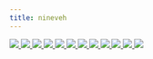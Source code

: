 ```yaml
---
title: nineveh
---
```

<link rel="stylesheet" href="https://cdn.jsdelivr.net/npm/justifiedGallery@3.8.1/dist/css/justifiedGallery.css" />
<link rel="stylesheet" href="https://cdn.jsdelivr.net/npm/lightgallery@2.7.0/css/lightgallery.css" />
<link rel="stylesheet" href="https://cdn.jsdelivr.net/npm/lightgallery@2.7.0/css/lg-thumbnail.css" />
<link rel="stylesheet" href="https://cdn.jsdelivr.net/npm/lightgallery@2.7.1/css/lg-zoom.css">
<link rel="stylesheet" href="../../style/lg-image.css">


<div id="lg-image">
    <a href="nineveh/47_animal_sounds_over_and_over.jpg"
        data-slide-name="47_Animal_Sounds_Over_and_Over"
        data-sub-html="<div class='lightGallery-captions'>
            <h4>47 Animal Sounds Over and Over</h4>
            <p>img on <a href='http://imagequilts.com/' target='_blank' rel='noopener'>imagequilts</a></p>
        </div>">
        <img src="nineveh/47_animal_sounds_over_and_over.jpg" />
    </a>
    <a href="nineveh/Eclogues.jpg"
        data-slide-name="Eclogues"
        data-sub-html="<div class='lightGallery-captions'>
            <h4>Eclogues ⚫<span class='und1'>草中有蛇潜行</span></h4>
            <p>img by <a href='https://www.flickr.com/photos/hopkinsarchives/' target='_blank' rel='noopener'>Special Collections at Johns Hopkins University</a> on <a href='https://www.flickr.com/photos/hopkinsarchives/10800825703/' target='_blank' rel='noopener'>flickr</a> / <a href='https://creativecommons.org/licenses/by/2.0/' target='_blank' rel='noopener'>cc by 2.0</a></p>
        </div>">
        <img src="nineveh/Eclogues.jpg" />
    </a>
    <a href="nineveh/eprom.jpg"
        data-slide-name="eprom"
        data-sub-html="<div class='lightGallery-captions'>
            <h4>eprom ⚪可洗可烧写只读记忆体 ⚫烧一词最早用在一次性烧写(otp)芯片上 写入时所需的高电压会永久改变其中的物理组成 来实现逻辑 ⚫进行擦除时 需要透过外包装顶部的非结晶石英窗 将硅芯暴露在强紫外光下 ⚫在一篇论文里 数学家艾伦·图灵(Alan Turing)描述了一种假设的机器 现被称为通用图灵机 它有着一个无限的储存区 今天的术语是随机访问记忆体(ram) ⚫随机访问指信息读写时无关读写顺序,物理位置 ⚫不同于只读记忆体(rom) 经断电后 指令,数据的载体将释放 ⚫这种储存器是线形编址的 映射该物理记忆体内散列的地址到虚拟化的连续的地址 也就是从栈(frame)到页 就是一个简单页表(page table) ⚪pages ⚪页 ⚫</h4>
            <p>img by <a href='https://www.flickr.com/photos/sic66/' target='_blank' rel='noopener'>Martijn Boer</a> on <a href='https://www.flickr.com/photos/sic66/50786660562/' target='_blank' rel='noopener'>flickr</a> / <a href='https://creativecommons.org/publicdomain/mark/1.0/' target='_blank' rel='noopener'>pmd</a></p>
        </div>">
        <img src="nineveh/eprom.jpg" />
    </a>
    <a href="nineveh/Timaeus_32-33.jpg"
        data-slide-name="Timaeus_32-33"
        data-sub-html="<div class='lightGallery-captions'>
            <h4>Stephanus pagination ⚪斯蒂芬奴斯页注 ⚫一套关于柏拉图著作柏拉图集的引用标准 以希腊语学者和印刷商人亨利·艾蒂安(亨里库斯·斯蒂芬奴斯)出版的三卷双语对照本为基准 每页分成古希腊语,拉丁语双栏 每栏5个小节 以拉丁字母abcde指代 ⚫因为每卷页码都从1计数 所以引用小节时需指明著作 如位于第三卷的会饮篇172页第1段可写成Symposium172a ⚫因为附有批注 部分页可能不能包含所有段落 ⚫另外在较长篇的理想国(Respublica),法律篇(Leges)的每章前 都附有导言 这部分的页码可视作冗余 ⚫在需要指明行数的情况下 通常以约翰·伯纳(John Burnet)的古希腊语五卷本为基准 如会饮篇第209页a小节5-9行可写成Symposium209a5–9或者缩写成Pl.Symp.209a5–9 ⚫对比下 贝克尔(Bekker)页注基于普鲁士科学院版的亚里士多德集 也就是由古典语言学家奥古斯特·伊曼努尔·贝克(August Immanuel Bekker)所编辑 在编号时不进行循环 每页用ab指第一栏和第二栏 作为符号系统 它是紧凑而确切的 尽管依赖著作版本 ⚫面向业余爱好者发行精简版本是有效的图书营销技巧</h4>
            <p>img on <a href='https://archive.org/details/platonisoperaqua03plat/' target='_blank' rel='noopener'>Internet Archive</a> / <a href='https://creativecommons.org/publicdomain/mark/1.0/' target='_blank' rel='noopener'>pdm</a></p>
        </div>">
        <img src="nineveh/Timaeus_32-33.jpg" />
    </a>
    <a href="nineveh/First_Delphic_Hymn,_1st_and_2nd_verse.jpg"
        data-slide-name="irst_Delphic_hymn,_1st_and_2nd_verse"
        data-sub-html="<div class='lightGallery-captions'>
            <h4>first Delphic hymn, 1st and 2nd verse ⚪德尔菲圣歌第一首一二节 ⚫第二节案文如下 <span class='und1'>看那</span> <span class='und1'>大城和阿提卡正在祈祷</span> <span class='und1'>特托尼亚女神戒戎下</span> <span class='und1'>不倾之地的居民</span> <span class='und1'>圣坛上</span> <span class='und1'>赫菲斯托斯享用了牛犊腿股</span> <span class='und1'>阿拉伯焚香同这烟升起</span> <span class='und1'>悠扬音符</span> <span class='und1'>被尖削,彻响的奥罗斯管编捻成旋律</span> <span class='und1'>由金颤的,悦耳的基塔拉琴纺织</span> <span class='und1'>这赞歌</span></h4>
            <p>img by <a href='https://commons.wikimedia.org/w/index.php?title=User:Michael_Nicht' target='_blank' rel='noopener'>Michael Nicht</a> on <a href='https://commons.wikimedia.org/wiki/File:First_Delphic_Hymn,1st_%26_2nd_verse.jpg' target='_blank' rel='noopener'>wikicommons</a> / <a href='https://creativecommons.org/licenses/by-sa/4.0/' target='_blank' rel='noopener'>cc by-sa 4.0</a></p>
        </div>">
        <img src="nineveh/First_Delphic_Hymn,_1st_and_2nd_verse.jpg" />
    </a>
    <a href="nineveh/Souvenirs_Entomologiques.jpg"
        data-slide-name="Souvenirs_Entomologiques"
        data-sub-html="<div class='lightGallery-captions'>
            <h4>Souvenirs Entomologiques ⚪昆虫纪念品 ⚫1923年 周作人在报章上发表法布尔昆虫记并从英,日文转译了数章 ⚫晚年 翻译了小约翰的周树人有意转译全本 但不果</h4>
            <p>img on <a href='https://gallica.bnf.fr/ark:/12148/bpt6k1522441v' target='_blank' rel='noopener'>bnf</a> / <a href='https://creativecommons.org/licenses/publicdomain/' target='_blank' rel='noopener'>pdm</a></p>
        </div>">
        <img src="nineveh/Souvenirs_Entomologiques.jpg" />
    </a>
    <a href="nineveh/Nineveh,_Colesville_TP.jpg"
        data-slide-name="Nineveh,_Colesville_TP"
        data-sub-html="<div class='lightGallery-captions'>
            <h4>Nineveh(Colesville TP) ⚪尼尼微 ⚫部分教徒认为是圣经中描述的大城的部分 即创世纪中 <span class='und1'>他从那地出来往亚述去</span> <span class='und1'>建造尼尼微,利河伯,迦拉</span> <span class='und1'>和尼尼微,迦拉中间的利鲜</span> <span class='und1'>这就是那大城</span> ⚫考古学家莱亚德评论 <span class='und1'>若将尼姆鲁德</span>(迦拉),<span class='und1'>库扬积</span>(尼尼微),<span class='und1'>科萨巴</span> <span class='und1'>和卡兰里斯四大土丘视作矩形的四角</span> <span class='und1'>四边长恰巧相等于地理学家所说的480斯达地</span>(stadia)<span class='und1'>或96公里</span> <span class='und1'>这就是约拿先知说要走三天才走得完的路程</span> ⚫小先知书里 约拿很可能将这几处地方视为一个大城 并以创世纪10:11最先提及的城市称呼它 即异邦尼尼微 ⚫该城废墟中发现过一个象牙质的天文单位表的菱柱 最初被认为是描述游戏规则 ⚫供电片区的划分中 地级市高负荷密度区属A类 地级市市中心区属B类 地级市市区,县城属C类 乡村,农林场属D类</h4>
            <p>img by <a href='https://nypl.getarchive.net/' target='_blank' rel='noopener'>New York Public Library</a> on <a href='https://nypl.getarchive.netninevehcolesville-tp-village-map-of-colesville-township-harpersville-colesville-23b932' target='_blank' rel='noopener'></a> / <a href='https://creativecommons.org/licenses/publicdomain/' target='_blank' rel='noopener'>pdm</a></p>
        </div>">
        <img src="nineveh/Nineveh,_Colesville_TP.jpg" />
    </a>
    <a href="nineveh/Microform.jpg"
        data-slide-name="Microform"
        data-sub-html="<div class='lightGallery-captions'>
            <h4>microform ⚪微缩型 ⚫母本多为印刷型 可能包含声像型的转写本 如乐谱 ⚫存档的储存内容有如 法庭卷档,庄园账簿,调查清册,报道,法规,禁令材料 风俗,游戏,节庆文献等存档 诗,诙谐故事,短篇小说,世俗剧,宗教剧体裁等文本 ⚫插图,传单,时装,肖像,附图等美术作品 常见行旅征战,童仆嬉闹,圣经故事,劝世讽人等内容</h4>
            <p>img by <a href='https://commons.wikimedia.org/wiki/User:Ianare' target='_blank' rel='noopener'>Ianare</a> on <a href='https://commons.wikimedia.org/wiki/File:Microfiche_card.JPG' target='_blank' rel='noopener'>wikicommons</a> / <a href='https://creativecommons.org/licenses/by-sa/2.5/' target='_blank' rel='noopener'>cc by-sa 2.5</a></p>
        </div>">
        <img src="nineveh/Microform.jpg" />
    </a>
    <a href="nineveh/Gortys_Law_Code.jpg"
        data-slide-name="Gortys_law_code"
        data-sub-html="<div class='lightGallery-captions'>
            <h4>Gortys law code ⚪格尔蒂法典 ⚫涉及了婚约,继承法等 没有关于刑法,商法的条款 早期的法典一般用来编纂当时行为规范和惯例 ⚫在约翰福音19:23-24中 提到耶稣有件没有缝口的衣服 可能是约亚拿赠送 这份财产来源于父亲去世时无儿而由女儿继承的遗产,所受赠予,离婚赡养费,丈夫的遗产中的生活费,个人收入 ⚫在第3千纪末的埃什南纳(Eshnunna)法典里 罗列了银兑换货品的一般价格 并规定当收获季节结束时 必须返回借去的等重量的金属 即使这些工具成为残片 它们将在寺庙或宫廷的作坊里熔化并重新锻造</h4>
            <p>img by <a href='https://commons.wikimedia.org/wiki/User:Afrank99' target='_blank' rel='noopener'>Afrank99</a> on <a href='https://commons.wikimedia.org/wiki/File:Gortys_Law_Code.jpg' target='_blank' rel='noopener'>wikicommons</a> / <a href='https://creativecommons.org/licenses/by-sa/2.5' target='_blank' rel='noopener'>cc by-sa 2.5</a></p>
        </div>">
        <img src="nineveh/Gortys_Law_Code.jpg" />
    </a>
    <a href="nineveh/Venus_tablet_of_Ammisaduqa.jpg"
        data-slide-name="Venus_tablet_of_Ammisaduqa"
        data-sub-html="<div class='lightGallery-captions'>
            <h4>Venus tablet of Ammisaduqa ⚪阿米萨杜卡金星泥板 ⚫也是埃努马·阿努·伊利尔第63碑(Enuma Anu Enlil Tablet 63) 由划分了黄道宫的旧巴比伦人所著 是最古老的天文学著作 但可能存在同期或更古老的口头占星传统 ⚫泥板由湿润粘土书写后再烧制 记录或转抄卖地,转让果园等的合同泥板可能有4x6厘米大小 ⚫大多的原始黏土需要经提纯,风干,过滤 去除杂质,气泡 与其他黏土,矿物混合 形成坯体,湿黏土 以获得特殊的颜色,可塑性</h4>
            <p>img by <a href='https://media.britishmuseum.orgimages/Repository/Documents/2014_10/11_13/f3c6c404_8593_40a1_afe0_a3c100ddddd4/mid_00651644_001.jpg' target='_blank' rel='noopener'>the British Museum</a> / <a href='http://creativecommons.org/licenses/by-nc-sa/4.0/' target='_blank' rel='noopener'>cc by-nc-sa 4.0</a></p>
        </div>">
        <img src="nineveh/Venus_tablet_of_Ammisaduqa.jpg" />
    </a>
    <a href="nineveh/Subject_Catalogue.jpg"
        data-slide-name="Subject_Catalogue"
        data-sub-html="<div class='lightGallery-captions'>
            <h4>subject catalogue ⚪主题目录 ⚫图书馆早期使用卡片来编目 卡片上记录馆藏品的某些元数据(metadata) 后者又称中继资料 ⚫馆中的藏品可能经常被商人,流亡者,朝圣者等旅客抄写,传播 ⚫参考大小为7.5x12.5厘米 ⚪中继(relay)器 ⚫用较小的电流去控制较大电流的一种开关 ⚫index源于拉丁语 意为指出的人,指示,食指 它的复数形式就是索引 ⚫特洛伊罗斯和克雷西达(Troilus and Cressida)I.3.344处的台本写到 <span class='und1'>这些索引</span> <span class='und1'>虽是小空洞</span> <span class='und1'>但对于后续卷章</span> <span class='und1'>可以窥见</span> <span class='und1'>巨大堆砌的幼形</span> <span class='und1'>大体上的将来</span> 大律师和编目员诺曼·奈特对此评论 <span class='und1'>它约定了文学上的复数形式</span> <span class='und1'>把它们留给数学家来处理</span> <span class='und1'>相似地</span> <span class='und1'>附录可给到解剖学家</span> ⚫博物馆的特征之一是 将物体,图像,文本从其制造,消费,所有,使用的场合移出</h4>
            <p>img by Dr. Marcus Gossler on <a href='https://commons.wikimedia.org/wiki/File:Schlagwortkatalog.jpg' target='_blank' rel='noopener'>wikicommons</a> / <a href='https://creativecommons.org/licenses/by-sa/3.0/' target='_blank' rel='noopener'>cc by-sa 3.0</a></p>
        </div>">
        <img src="nineveh/Subject_Catalogue.jpg" />
    </a>
    <a href="nineveh/Punched_Cards.jpg"
        data-slide-name="Punched_Cards"
        data-sub-html="<div class='lightGallery-captions'>
            <h4>punched cards ⚪打孔卡</h4>
            <p>img by <a href='https://www.flickr.com/people/8399025@N07' target='_blank' rel='noopener'>Marcin Wichary</a> on <a href='https://www.flickr.com/photos/8399025@N07/2210753092' target='_blank' rel='noopener'>flickr</a> / <a href='https://creativecommons.org/licenses/by/2.0/' target='_blank' rel='noopener'>cc by 2.0</a></p>
        </div>">
        <img src="nineveh/Punched_Cards.jpg" />
    </a>
</div>

<script src="https://cdn.jsdelivr.net/npm/jquery@3.6.0/dist/jquery.js"></script>
<script src="https://cdn.jsdelivr.net/npm/justifiedGallery@3.8.1/dist/js/jquery.justifiedGallery.js"></script>
<script src="https://cdn.jsdelivr.net/npm/lightgallery@2.7.0/lightgallery.umd.js"></script>
<script src="https://cdn.jsdelivr.net/npm/lightgallery@2.7.0/plugins/thumbnail/lg-thumbnail.umd.js"></script>
<script src="https://cdn.jsdelivr.net/npm/lightgallery@2.7.1/plugins/zoom/lg-zoom.umd.js"></script>
<script src="https://cdn.jsdelivr.net/npm/lightgallery@2.7.1/plugins/hash/lg-hash.umd.js"></script>
<script src="../../script/lg-image.js"></script>